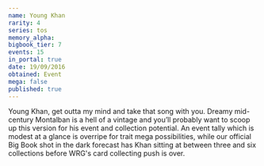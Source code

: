 ```yaml
---
name: Young Khan
rarity: 4
series: tos
memory_alpha:
bigbook_tier: 7
events: 15
in_portal: true
date: 19/09/2016
obtained: Event
mega: false
published: true
---
```


Young Khan, get outta my mind and take that song with you. Dreamy mid-century Montalban is a hell of a vintage and you’ll probably want to scoop up this version for his event and collection potential. An event tally which is modest at a glance is overripe for trait mega possibilities, while our official Big Book shot in the dark forecast has Khan sitting at between three and six collections before WRG's card collecting push is over.
